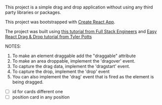 This project is a simple drag and drop application without using any third party libraries or packages.

This project was bootstrapped with [Create React App](https://github.com/facebook/create-react-app).

The project was built using [this tutorial from Full Stack Engineers](https://www.youtube.com/watch?v=FdDpyD4EMrA) and [Easy React Drag & Drop tutorial from Tyler Potts](https://www.youtube.com/watch?v=-MfTv5VRM0A)

NOTES:
1.  To make an element draggable add the "draggable" attribute
2.  To make an area droppable, implement the 'dragover' event.
3.  To capture the drag data, implement the 'dragstart' event.
4.  To capture the drop, implement the 'drop' event
5.  You can also implement the 'drag' event that is fired as the element is being dragged.


- [ ] id for cards different one
- [ ] position card in any position 
